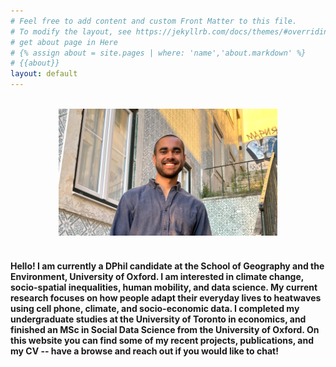 ```yaml
---
# Feel free to add content and custom Front Matter to this file.
# To modify the layout, see https://jekyllrb.com/docs/themes/#overriding-theme-defaults
# get about page in Here
# {% assign about = site.pages | where: 'name','about.markdown' %}
# {{about}}
layout: default
---
```


<br/>

<div style="text-align: center;"><img src="static/prof_pic.jpg" width="350"  /></div>

<br/>

#### Hello! I am currently a DPhil candidate at the School of Geography and the Environment, University of Oxford. I am interested in climate change, socio-spatial inequalities,  human mobility, and data science. My current research focuses on how people adapt their everyday lives to heatwaves using cell phone, climate, and socio-economic data. I completed my undergraduate studies at the University of Toronto in economics, and finished an MSc in Social Data Science from the University of Oxford. On this website you can find some of my recent projects, publications, and my CV -- have a browse and reach out if you would like to chat!




